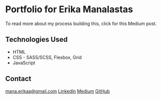 # Portfolio for Erika Manalastas

To read more about my process building this, click for this Medium post.

## Technologies Used

- HTML
- CSS - SASS/SCSS, Flexbox, Grid
- JavaScript

## Contact

mana.erikaa@gmail.com
[LinkedIn](https://www.linkedin.com/in/erika-manalastas/)
[Medium](https://medium.com/@erikaangela4)
[GitHub](https://github.com/erikaangela)
